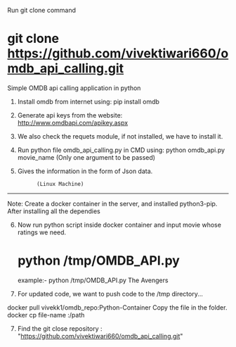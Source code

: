 
Run git clone command
 
   # git clone https://github.com/vivektiwari660/omdb_api_calling.git


Simple OMDB api calling application in python

1. Install omdb from internet using: pip install omdb
2. Generate api keys from the website: http://www.omdbapi.com/apikey.aspx
3. We also check the requets module, if not installed, we have to install it.
4. Run python file omdb_api_calling.py in CMD using: python omdb_api.py movie_name  (Only one argument to be passed)
5. Gives the information in the form of Json data.


		     (Linux Machine)
_________________________________________________________________________________

Note: Create a docker container in the server, and installed python3-pip. After installing all the dependies

6. Now run python script inside docker container and input movie whose ratings we need.
   
   # python /tmp/OMDB_API.py <Movie-Name>
   
   example:-
   python /tmp/OMDB_API.py The Avengers
7. For updated code, we want to push code to the /tmp directory...

docker pull vivekk1/omdb_repo:Python-Container
Copy the file in the folder. 
docker cp file-name <container-name>:/path


7. Find the git close repository : "https://github.com/vivektiwari660/omdb_api_calling.git"
